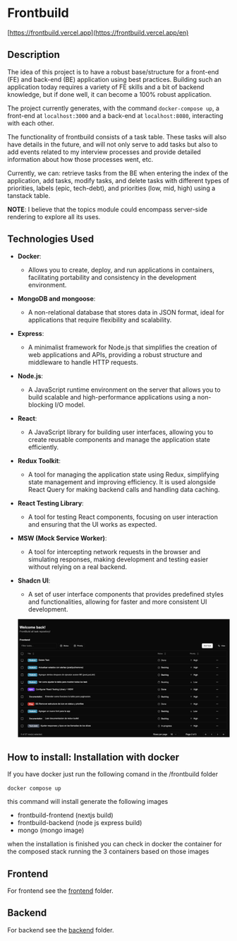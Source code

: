 # Frontbuild

[https://frontbuild.vercel.app](https://frontbuild.vercel.app/en)

## Description

The idea of this project is to have a robust base/structure for a front-end (FE) 
and back-end (BE) application using best practices. Building such an application 
today requires a variety of FE skills and a bit of backend knowledge, but if done 
well, it can become a 100% robust application.

The project currently generates, with the command `docker-compose up`, a front-end 
at `localhost:3000` and a back-end at `localhost:8080`, interacting with each other.

The functionality of frontbuild consists of a task table. These tasks will also have 
details in the future, and will not only serve to add tasks but also to add events 
related to my interview processes and provide detailed information about how those 
processes went, etc.

Currently, we can: retrieve tasks from the BE when entering the index of the 
application, add tasks, modify tasks, and delete tasks with different types of 
priorities, labels (epic, tech-debt), and priorities (low, mid, high) using a 
tanstack table.

**NOTE**: I believe that the topics module could encompass server-side rendering 
to explore all its uses.

## Technologies Used

- **Docker**: 
  - Allows you to create, deploy, and run applications in containers, 
  facilitating portability and consistency in the development environment.

- **MongoDB and mongoose**: 
  - A non-relational database that stores data in JSON format, 
  ideal for applications that require flexibility and scalability.

- **Express**: 
  - A minimalist framework for Node.js that simplifies the creation of web applications 
  and APIs, providing a robust structure and middleware to handle HTTP requests.

- **Node.js**: 
  - A JavaScript runtime environment on the server that allows you to build 
  scalable and high-performance applications using a non-blocking I/O model.

- **React**: 
  - A JavaScript library for building user interfaces, allowing you to create 
  reusable components and manage the application state efficiently.

- **Redux Toolkit**: 
  - A tool for managing the application state using Redux, simplifying state management 
  and improving efficiency. It is used alongside React Query for making backend calls 
  and handling data caching. 
  
- **React Testing Library**: 
  - A tool for testing React components, focusing on user interaction and ensuring 
  that the UI works as expected.

- **MSW (Mock Service Worker)**: 
  - A tool for intercepting network requests in the browser and simulating responses, 
  making development and testing easier without relying on a real backend.

- **Shadcn UI**: 
  - A set of user interface components that provides predefined styles and functionalities, 
  allowing for faster and more consistent UI development.

  ![alt text](image.png)


## How to install: Installation with docker

If you have docker just run the following comand in the /frontbuild folder

``docker compose up``

this command will install generate the following images

- frontbuild-frontend (nextjs build)
- frontbuild-backend (node js express build)
- mongo (mongo image)

when the installation is finished you can check in docker the container for the composed stack running the 3 containers based on those images


## Frontend

For frontend see the [frontend](./frontend) folder.

## Backend

For backend see the [backend](./backend) folder.


